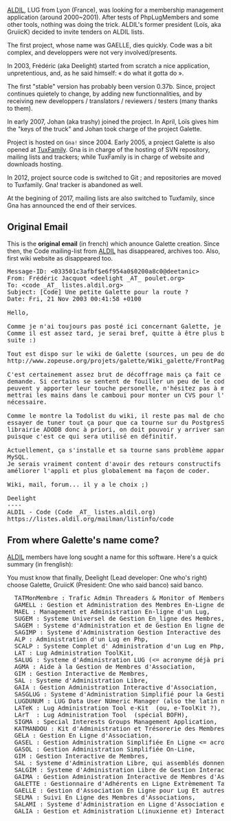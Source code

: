 [ALDIL](https://www.aldil.org), LUG from Lyon (France), was looking for a membership management application (around 2000~2001). After tests of PhpLugMembers and some other tools, nothing was doing the trick.
ALDIL's former president (Loïs, aka GruiicK) decided to invite tenders on ALDIL lists.

The first project, whose name was GAELLE, dies quickly. Code was a bit complex, and developpers were not very involved/presents.

In 2003, Frédéric (aka Deelight) started from scratch a nice application, unpretentious, and, as he said himself: « do what it gotta do ».

The first "stable" version has probably been version 0.37b. Since, project continues quietely to change, by adding new functionnalities, and by receiving new developpers / translators / reviewers / testers (many thanks to them).

In early 2007, Johan (aka trashy) joined the project. In April, Loïs gives him the "keys of the truck" and Johan took charge of the project Galette.

Project is hosted on `Gna!` since 2004. Early 2005, a project Galette is also opened at [TuxFamily](https://tuxfamily.org).
Gna is in charge of the hosting of SVN repository, mailing lists and trackers; while TuxFamily is in charge of website and downloads hosting.

In 2012, project source code is switched to Git ; and repositories are moved to Tuxfamily. Gna! tracker is abandoned as well.

At the begining of 2017, mailing lists are also switched to Tuxfamily, since Gna has announced the end of their services.

## Original Email

This is the **original email** (in french) which anounce Galette creation. Since then, the Code mailing-list from [ALDIL](https://www.aldil.org) has disappeared, archives too.
Also, first wiki website as disappeared too.

<pre>
Message-ID: &lt;033501c3afbf$e6f954a0$0200a8c0@deetanic&gt;
From: Frédéric Jacquot &lt;deelight _AT_ poulet.org&gt;
To: &lt;code _AT_ listes.aldil.org&gt;
Subject: [Code] Une petite Galette pour la route ?
Date: Fri, 21 Nov 2003 00:41:58 +0100

Hello,

Comme je n'ai toujours pas posté ici concernant Galette, je le fais.
Comme il est assez tard, je serai bref, quitte à être plus bavard par la
suite :)

Tout est dispo sur le wiki de Galette (sources, un peu de doc, demo...) :
http://www.zopeuse.org/projets/galette/Wiki_galette/FrontPage

C'est certainement assez brut de décoffrage mais ça fait ce qu'on lui
demande. Si certains se sentent de fouiller un peu de le code pour voir s'il
peuvent y apporter leur touche personelle, n'hésitez pas à me le dire et je
mettrai les mains dans le camboui pour monter un CVS pour l'occasion si
nécessaire.

Comme le montre la Todolist du wiki, il reste pas mal de choses, notamment
essayer de tuner tout ça pour que ca tourne sur du PostgresSQL (j'utilise la
librairie ADODB donc à priori, on doit pouvoir y arriver sans trop de mal),
puisque c'est ce qui sera utilisé en définitif.

Actuellement, ça s'installe et sa tourne sans problème apparent sur du
MySQL.
Je serais vraiment content d'avoir des retours constructifs pour pouvoir
améliorer l'appli et plus globalement ma façon de coder.

Wiki, mail, forum... il y a le choix ;)

Deelight
----
ALDIL - Code (Code _AT_ listes.aldil.org)
https://listes.aldil.org/mailman/listinfo/code
</pre>

## From where Galette's name come?

[ALDIL](https://www.aldil.org/) members have long sought a name for this software. Here's a quick summary (in frenglish):

You must know that finally, Deelight (Lead developer: One who's right) choose Galette, GruiicK (President: One who said banco) said banco.

<pre>  TATMonMembre : Trafic Admin Threaders &amp; Monitor of Members,
  GAMELL : Gestion et Administration des Membres En-Ligne de LUG,
  MAEL : Management et Administration En-ligne d'un Lug,
  SUGEM : Systeme Universel de Gestion En_ligne des Membres,
  SAGEM : Systeme d'Administration et de Gestion En ligne des Membres,
  SAGIMP : Systeme d'Administration Gestion Interactive des Membres en Php,
  ALP : Administration d'un Lug en Php,
  SCALP : Systeme Complet d' Administration d'un Lug en Php,
  LAT : Lug Administration ToolKit,
  SALUG : Systeme d'Administration LUG (&lt;= acronyme déjà pris, LUG existant),
  AGMA : Aide à la Gestion de Membres d'Association,
  GIM : Gestion Interactive de Membres,
  SAL : Systeme d'Administration Libre,
  GAIA : Gestion Administration Interactive d'Association,
  SASGLUG : Systeme d'Administration Simplifié pour la Gestion d'un LUG,
  LUGDUNUM : LUG Data User NUmeric Manager (also the latin name of Lyon),
  LATeK : Lug Administration Tool e-Kit  (ou, e-ToolKit ?),
  LArT  : Lug Administration Tool  (spécial BOFH),
  SIGMA : Special Interests Groups Management Application,
  KATMANDOU : Kit d'Administration et Trésorerie des Membres d'Association Nonlucrative,
  GELA : Gestion En Ligne d'Association,
  GASEL : Gestion Administration Simplifiée En Ligne &lt;= acronyme déjà pris (linux-nante),
  GASOL : Gestion Administration Simplifiée On-Line,
  GIM : Gestion Interactive de Membres,
  SAL : Systeme d'Administration Libre, qui assemblés donnent :
  SALGIM : Systeme d'Administration Libre de Gestion Interactive de Membres,
  GAIMA : Gestion Administration Interactive de Membres d'Association,
  GALETTE : Gestionnaire d'Adhérents en Ligne Extrèmement Tarabiscoté mais Tellement Efficace,
  GAELLE : Gestion d'Association En Ligne pour Lug Et autres,
  SELMA : Suivi En Ligne des Membres d'Associations,
  SALAMI : Systeme d'Administration en Ligne d'Association et ses Membres Interactifs,
  GALIA : Gestion et Administration L(inuxienne et) Interactive d'Association.</pre>
